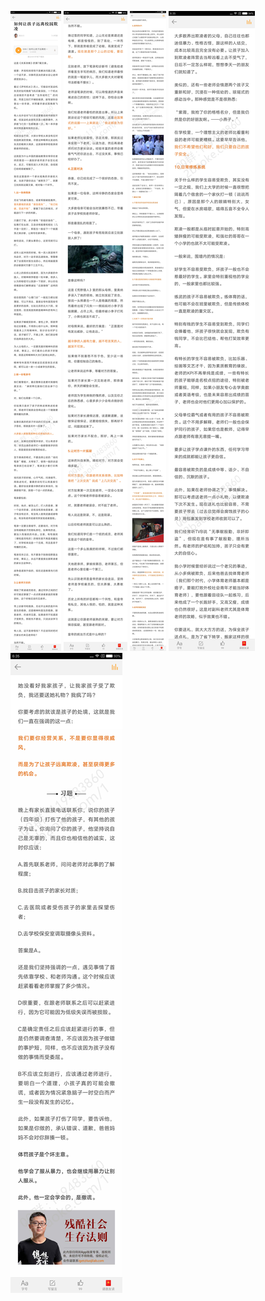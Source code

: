 ![](../../images/2017年01月/GX0106-如何让孩子远离校园欺凌.jpg)
![](../../images/2017年01月/GX0106-如何让孩子远离校园欺凌2.jpg)
![](../../images/2017年01月/GX0106-如何让孩子远离校园欺凌3.jpg)
![](../../images/2017年01月/GX0106-如何让孩子远离校园欺凌4.jpg)
![](../../images/2017年01月/GX0106-如何让孩子远离校园欺凌5.jpg)
